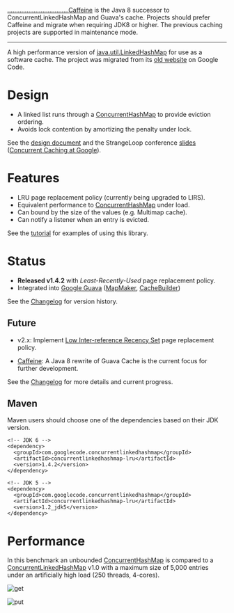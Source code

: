 [...................................Caffeine](https://github.com/ben-manes/caffeine) is the Java 8 successor to ConcurrentLinkedHashMap and Guava's cache. Projects should
prefer Caffeine and migrate when requiring JDK8 or higher. The previous caching projects are supported in maintenance mode.

***
A high performance version of [java.util.LinkedHashMap](http://java.sun.com/javase/6/docs/api/java/util/LinkedHashMap.html) for use as a 
software cache. The project was migrated from its [old website](https://code.google.com/p/concurrentlinkedhashmap/) on Google Code.

# Design #
  * A linked list runs through a [ConcurrentHashMap](http://java.sun.com/javase/6/docs/api/java/util/concurrent/ConcurrentHashMap.html) to 
provide eviction ordering.
  * Avoids lock contention by amortizing the penalty under lock.

See the [design document](https://github.com/ben-manes/concurrentlinkedhashmap/wiki/Design) and the StrangeLoop conference 
[slides](http://concurrentlinkedhashmap.googlecode.com/files/ConcurrentCachingAtGoogle.pdf) ([Concurrent Caching at 
Google](https://thestrangeloop.com/sessions/concurrent-caching-with-mapmaker)).

# Features #
  * LRU page replacement policy (currently being upgraded to LIRS).
  * Equivalent performance to [ConcurrentHashMap](http://java.sun.com/javase/6/docs/api/java/util/concurrent/ConcurrentHashMap.html) under 
load.
  * Can bound by the size of the values (e.g. Multimap cache).
  * Can notify a listener when an entry is evicted.

See the [tutorial](https://github.com/ben-manes/concurrentlinkedhashmap/wiki/ExampleUsage) for examples of using this library.

# Status #
  * **Released v1.4.2** with _Least-Recently-Used_ page replacement policy.
  * Integrated into [Google Guava](http://code.google.com/p/guava-libraries/) 
([MapMaker](http://guava-libraries.googlecode.com/svn/trunk/javadoc/com/google/common/collect/MapMaker.html), 
[CacheBuilder](http://guava-libraries.googlecode.com/svn/trunk/javadoc/com/google/common/cache/CacheBuilder.html))

See the [Changelog](https://github.com/ben-manes/concurrentlinkedhashmap/wiki/Changelog) for version history.

## Future ##

  * v2.x: Implement [Low Inter-reference Recency Set](http://www.cse.ohio-state.edu/hpcs/WWW/HTML/publications/abs02-6.html) page replacement 
policy.

  * [Caffeine](https://github.com/ben-manes/caffeine): A Java 8 rewrite of Guava Cache is the current focus for further development.

See the [Changelog](https://github.com/ben-manes/concurrentlinkedhashmap/wiki/Changelog) for more details and current progress.

## Maven ##
Maven users should choose one of the dependencies based on their JDK version.

```
<!-- JDK 6 -->
<dependency>
  <groupId>com.googlecode.concurrentlinkedhashmap</groupId>
  <artifactId>concurrentlinkedhashmap-lru</artifactId>
  <version>1.4.2</version>
</dependency>

<!-- JDK 5 -->
<dependency>
  <groupId>com.googlecode.concurrentlinkedhashmap</groupId>
  <artifactId>concurrentlinkedhashmap-lru</artifactId>
  <version>1.2_jdk5</version>
</dependency>
```

# Performance #
In this benchmark an unbounded [ConcurrentHashMap](http://java.sun.com/javase/6/docs/api/java/util/concurrent/ConcurrentHashMap.html) is 
compared to a 
[ConcurrentLinkedHashMap](http://concurrentlinkedhashmap.googlecode.com/svn/wiki/release-1.3.1-LRU/com/googlecode/concurrentlinkedhashmap/ConcurrentLinkedHashMap.html) 
v1.0 with a maximum size of 5,000 entries under an artificially high load (250 threads, 4-cores).

![get](https://raw.githubusercontent.com/ben-manes/concurrentlinkedhashmap/wiki/images/performance/get.png)

![put](https://raw.githubusercontent.com/ben-manes/concurrentlinkedhashmap/wiki/images/performance/put.png)
